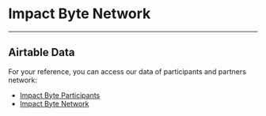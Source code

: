 # Impact Byte Network

---

## Airtable Data

For your reference, you can access our data of participants and partners network:

* [Impact Byte Participants](https://airtable.com/shrO1kjqx7fJFyIja)
* [Impact Byte Network](https://airtable.com/shrlDLf6d8leCcXg4)
